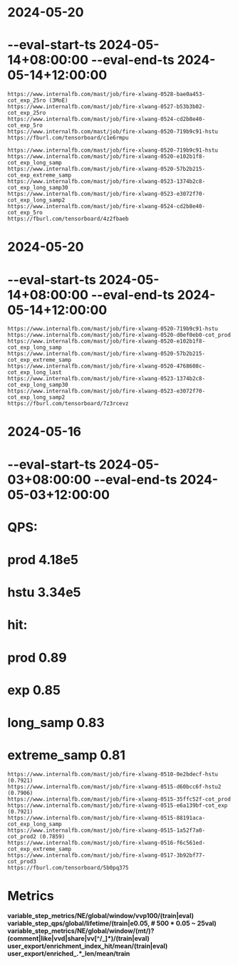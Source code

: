 # 2024-05-20
# --eval-start-ts 2024-05-14+08:00:00 --eval-end-ts 2024-05-14+12:00:00

``````
https://www.internalfb.com/mast/job/fire-xlwang-0528-bae0a453-cot_exp_25ro (3MoE)
https://www.internalfb.com/mast/job/fire-xlwang-0527-b53b3b02-cot_exp_25ro
https://www.internalfb.com/mast/job/fire-xlwang-0524-cd2b8e40-cot_exp_5ro
https://www.internalfb.com/mast/job/fire-xlwang-0520-719b9c91-hstu
https://fburl.com/tensorboard/c1e6rmpu
``````

``````
https://www.internalfb.com/mast/job/fire-xlwang-0520-719b9c91-hstu
https://www.internalfb.com/mast/job/fire-xlwang-0520-e102b1f8-cot_exp_long_samp
https://www.internalfb.com/mast/job/fire-xlwang-0520-57b2b215-cot_exp_extreme_samp
https://www.internalfb.com/mast/job/fire-xlwang-0523-1374b2c8-cot_exp_long_samp30
https://www.internalfb.com/mast/job/fire-xlwang-0523-e3072f70-cot_exp_long_samp2
https://www.internalfb.com/mast/job/fire-xlwang-0524-cd2b8e40-cot_exp_5ro
https://fburl.com/tensorboard/4z2fbaeb
``````
# 2024-05-20
# --eval-start-ts 2024-05-14+08:00:00 --eval-end-ts 2024-05-14+12:00:00
```
https://www.internalfb.com/mast/job/fire-xlwang-0520-719b9c91-hstu
https://www.internalfb.com/mast/job/fire-xlwang-0520-d0ef0eb0-cot_prod
https://www.internalfb.com/mast/job/fire-xlwang-0520-e102b1f8-cot_exp_long_samp
https://www.internalfb.com/mast/job/fire-xlwang-0520-57b2b215-cot_exp_extreme_samp
https://www.internalfb.com/mast/job/fire-xlwang-0520-4768608c-cot_exp_long_last
https://www.internalfb.com/mast/job/fire-xlwang-0523-1374b2c8-cot_exp_long_samp30
https://www.internalfb.com/mast/job/fire-xlwang-0523-e3072f70-cot_exp_long_samp2
https://fburl.com/tensorboard/7z3rcevz
```

# 2024-05-16
# --eval-start-ts 2024-05-03+08:00:00 --eval-end-ts 2024-05-03+12:00:00
# QPS:
#   prod 4.18e5
#   hstu 3.34e5
# hit:
#   prod 0.89
#   exp 0.85
#   long_samp 0.83
#   extreme_samp 0.81
```
https://www.internalfb.com/mast/job/fire-xlwang-0510-0e2bdecf-hstu (0.7921)
https://www.internalfb.com/mast/job/fire-xlwang-0515-d60bcc6f-hstu2 (0.7906)
https://www.internalfb.com/mast/job/fire-xlwang-0515-35ffc52f-cot_prod
https://www.internalfb.com/mast/job/fire-xlwang-0515-e6a139bf-cot_exp (0.7921)
https://www.internalfb.com/mast/job/fire-xlwang-0515-88191aca-cot_exp_long_samp
https://www.internalfb.com/mast/job/fire-xlwang-0515-1a52f7a0-cot_prod2 (0.7859)
https://www.internalfb.com/mast/job/fire-xlwang-0516-f6c561ed-cot_exp_extreme_samp
https://www.internalfb.com/mast/job/fire-xlwang-0517-3b92bf77-cot_prod3
https://fburl.com/tensorboard/5b0pq375
```


# Metrics
**variable_step_metrics/NE/global/window/vvp100/(train|eval)**
**variable_step_qps/global/lifetime/(train|e0.05,  # 500 * 0.05 ~ 25val)**
**variable_step_metrics/NE/global/window/(mt/)?(comment|like|vvd|share|vv[^/_]*)/(train|eval)**
**user_export/enrichment_index_hit/mean/(train|eval)**
**user_export/enriched_.*_len/mean/train**

